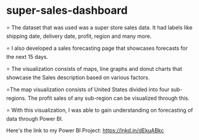 # super-sales-dashboard
⭐ The dataset that was used was a super store sales data. It had labels like shipping date, delivery date, profit, region and many more. 

⭐ I also developed a sales forecasting page that showcases forecasts for the next 15 days. 

⭐ The visualization consists of maps, line graphs and donut charts that showcase the Sales description based on various factors. 

⭐The map visualization consists of United States divided into four sub-regions. The profit sales of any sub-region can be visualized through this.

⭐ With this visualization, I was able to gain understanding on forecasting of data through Power BI. 

Here's the link to my Power BI Project:
https://lnkd.in/dEkuABkc

